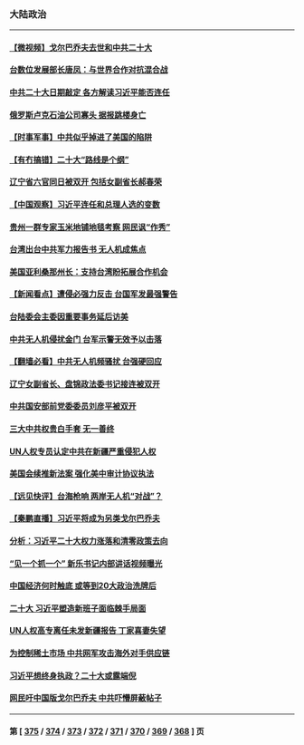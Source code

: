 ### 大陆政治
---
#### [【微视频】戈尔巴乔夫去世和中共二十大](../../pages/ncid277/n13814943.md) 
#### [台数位发展部长唐凤：与世界合作对抗混合战](../../pages/ncid277/n13815439.md) 
#### [中共二十大日期敲定 各方解读习近平能否连任](../../pages/ncid277/n13815135.md) 
#### [俄罗斯卢克石油公司寡头 据报跳楼身亡](../../pages/ncid277/n13815384.md) 
#### [【时事军事】中共似乎掉进了美国的陷阱](../../pages/ncid277/n13814851.md) 
#### [【有冇搞错】二十大“路线是个纲”](../../pages/ncid277/n13814902.md) 
#### [辽宁省六官同日被双开 包括女副省长郝春荣](../../pages/ncid277/n13815351.md) 
#### [【中国观察】习近平连任和总理人选的变数](../../pages/ncid277/n13815325.md) 
#### [贵州一群专家玉米地铺地毯考察 网民讽“作秀”](../../pages/ncid277/n13815321.md) 
#### [台湾出台中共军力报告书 无人机成焦点](../../pages/ncid277/n13815220.md) 
#### [美国亚利桑那州长：支持台湾盼拓展合作机会](../../pages/ncid277/n13815229.md) 
#### [【新闻看点】遭侵必强力反击 台国军发最强警告](../../pages/ncid277/n13814177.md) 
#### [台陆委会主委因重要事务延后访美](../../pages/ncid277/n13815094.md) 
#### [中共无人机侵扰金门 台军示警无效予以击落](../../pages/ncid277/n13815191.md) 
#### [【翻墙必看】中共无人机频骚扰 台强硬回应](../../pages/ncid277/n13815152.md) 
#### [辽宁女副省长、盘锦政法委书记接连被双开](../../pages/ncid277/n13815095.md) 
#### [中共国安部前党委委员刘彦平被双开](../../pages/ncid277/n13815133.md) 
#### [三大中共权贵白手套 无一善终](../../pages/ncid277/n13815104.md) 
#### [UN人权专员认定中共在新疆严重侵犯人权](../../pages/ncid277/n13814948.md) 
#### [美国会续推新法案 强化美中审计协议执法](../../pages/ncid277/n13814874.md) 
#### [【远见快评】台海枪响 两岸无人机“对战”？](../../pages/ncid277/n13814936.md) 
#### [【秦鹏直播】习近平将成为另类戈尔巴乔夫](../../pages/ncid277/n13814934.md) 
#### [分析：习近平二十大权力涨落和清零政策去向](../../pages/ncid277/n13814830.md) 
#### [“见一个抓一个” 新乐书记内部讲话视频曝光](../../pages/ncid277/n13814877.md) 
#### [中国经济何时触底 或等到20大政治洗牌后](../../pages/ncid277/n13814867.md) 
#### [二十大 习近平塑造新班子面临棘手局面](../../pages/ncid277/n13814807.md) 
#### [UN人权高专离任未发新疆报告 丁家喜妻失望](../../pages/ncid277/n13814673.md) 
#### [为控制稀土市场 中共网军攻击海外对手供应链](../../pages/ncid277/n13814425.md) 
#### [习近平想终身执政？二十大或露端倪](../../pages/ncid277/n13814711.md) 
#### [网民吁中国版戈尔巴乔夫 中共吓懵屏蔽帖子](../../pages/ncid277/n13814733.md) 

---
#### 第 [ [375](./375.md) / [374](./374.md) / [373](./373.md) / [372](./372.md) / [371](./371.md) / [370](./370.md) / [369](./369.md) / [368](./368.md) ] 页
